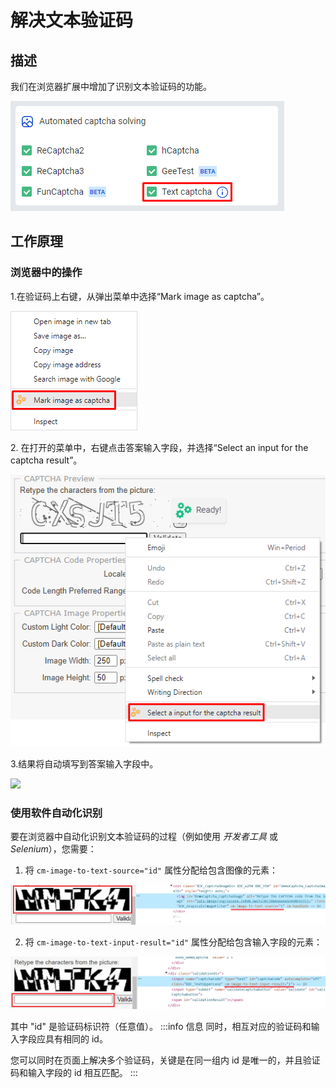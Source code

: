 ﻿---
sidebar_position: 2
---

# 解决文本验证码
## **描述**
我们在浏览器扩展中增加了识别文本验证码的功能。

![](captcha-solving.png)
## **工作原理**
### **浏览器中的操作**
1\.在验证码上右键，从弹出菜单中选择“Mark image as captcha”。

![](mark-as-captcha.png)

2\. 在打开的菜单中，右键点击答案输入字段，并选择“Select an input for the captcha result”。

![](select-input.png)

3\.结果将自动填写到答案输入字段中。

![](Aspose.Words.f6d390ba-8e92-4611-b5a2-167a5168d8f1.004.png)
### **使用软件自动化识别**
要在浏览器中自动化识别文本验证码的过程（例如使用 *开发者工具* 或 *Selenium*），您需要：
1. 将 `cm-image-to-text-source="id"` 属性分配给包含图像的元素：

![](exapmle1.png)

2. 将 `cm-image-to-text-input-result="id"` 属性分配给包含输入字段的元素：

![](exapmle2.png)

其中 "id" 是验证码标识符（任意值）。
:::info 信息
同时，相互对应的验证码和输入字段应具有相同的 id。

您可以同时在页面上解决多个验证码，关键是在同一组内 id 是唯一的，并且验证码和输入字段的 id 相互匹配。
:::
